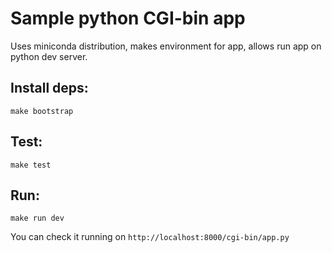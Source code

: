Sample python CGI-bin app
=========================

Uses miniconda distribution, makes environment for app, allows run app on python dev server.

Install deps:
----------
```shell script
make bootstrap
```

Test:
-----
```shell script
make test 
```

Run:
----
```shell script
make run dev 
```
You can check it running on `http://localhost:8000/cgi-bin/app.py`
